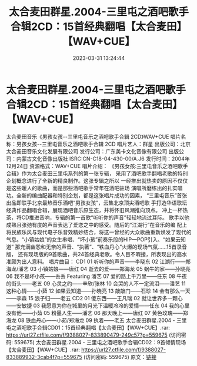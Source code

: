 ﻿---
title: 太合麦田群星.2004-三里屯之酒吧歌手合辑2CD：15首经典翻唱【太合麦田】【WAV+CUE】
date: 2023-03-31 13:24:44
categories: WAV车载音乐、镜像
tags: 华语中文
---
# 太合麦田群星.2004-三里屯之酒吧歌手合辑2CD：15首经典翻唱【太合麦田】【WAV+CUE】

太合麦田音乐《男孩女孩--三里屯音乐之酒吧歌手合辑 2CD》WAV+CUE
唱片名称：男孩女孩--三里屯音乐之酒吧歌手合辑 2CD
唱片艺人：群星
出版公司：北京太合麦田音乐文化发展有限公司
发行公司：广东美卡文化音像有限公司
出版公司：内蒙古文化音像出版社
ISRC:CN-C18-04-430-00/A.J6
发行时间：2004年12月24日
资源格式：WAV+CUE
唱片介绍：
《男孩女孩:三里屯音乐之酒吧歌手合辑》作为太合麦田三里屯系列的第一张专辑，
采用了酒吧歌手翻唱老歌的特别企划概念进行了全新的精良制作。这张专辑之所以
一经推出就热卖的原因不仅仅是这些暖人的歌曲，而是那些酒吧歌手常年在酒吧驻场
演唱所磨练出的扎实唱功。全新的编曲配器和特别企划，都是这张唱片成功的因素，
“三里屯音乐”首张出品即联手北京最热音乐酒吧“男孩女孩”，云集北京顶尖酒吧歌
手打造华语歌坛经典作品翻唱合辑，展现酒吧音乐原生态，并将怀旧风潮推向顶点。
冲上一杯热茶，将CD推进音响，专辑的第一首歌“听听你的声音”轻轻地流过耳际。
歌手以他成熟且张弛有度的声音表达了爱恋之中的感受。随后的“江湖行”在音乐的编
配上将民族乐风与现代电子乐音效精妙结合，将这一曾经的大众歌曲重新焕发了现代的
气息。“小镇姑娘”的女生串唱、“坏小孩”前奏乐段的HIP—POP引入、“如果云知道”
那充满幽怨和无奈的声音、“执著”、“铁血丹心”火爆的现场气氛……15首录音版，
还有现场版的9首歌曲，共24首经典老歌。令人目不暇接，所表现出的高水准颇为出人意料。
唱片曲目：
CD1
01 听听你的声音——李晓东
02 江湖行——郑海龙/潘艺
03 小镇姑娘——唐红
04 逝去的爱——郑海龙
05 蜗牛的家——孙晓亮
06 我不是坏小孩——丢丢 Featuring 潘艺
07 爱的路上千万里——任东
08 午夜的街头——老五
09 心灵之约——辛欣/张林
10 会哭的人不一定流泪——潘艺
11 这种心情——小茹
12 如果云知道——孙晓亮
13 敲敲门——石珍
14 会有那么一天——李森
15 浪子归——老五
CD2
01 傻东西——王凡瑞
02 就让世界多一颗心——安敏捷
03 我愿意为你在城里的月光下温暖冷冷的爱情——任东
04 我的心里没有他——小茹
05 粉墨人生——潘艺
06 那天晚上——唐红
07 黄色玫瑰——郑海龙
08 铁血丹心——小茹/郑海龙
09 执着——老五
太合麦田群星.2004 - 三里屯之酒吧歌手合辑CD01：15首经典翻唱【太合麦田】【WAV+CUE】.rar:
https://url27.ctfile.com/f/9388027-833890479-249c57?p=559675
(访问密码: 559675)
太合麦田群星.2004 - 三里屯之酒吧歌手合辑CD02：9首倾情现场【太合麦田】【WAV+CUE】.rar: https://url27.ctfile.com/f/9388027-833889932-3cab4f?p=559675
(访问密码: 559675)
原文：[链接](https://blog.sina.com.cn/s/blog_1647c7e760103118k.html)